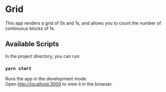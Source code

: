 # Grid
This app renders a grid of 0s and 1s, and allows you to count the number of continuous blocks of 1s.

## Available Scripts

In the project directory, you can run:

### `yarn start`

Runs the app in the development mode.\
Open [http://localhost:3000](http://localhost:3000) to view it in the browser.
